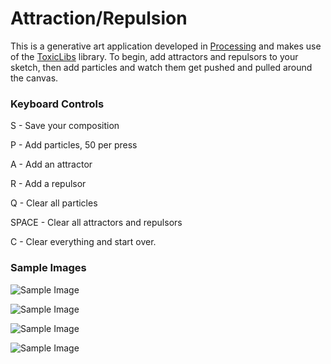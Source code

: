 Attraction/Repulsion
====================

This is a generative art application developed in [Processing](http://processing.org) and makes use of the [ToxicLibs](http://toxiclibs.org/) library. To begin, add attractors and repulsors to your sketch, then add particles and watch them get pushed and pulled around the canvas.

### Keyboard Controls

S - Save your composition

P - Add particles, 50 per press

A - Add an attractor

R - Add a repulsor

Q - Clear all particles

SPACE - Clear all attractors and repulsors

C - Clear everything and start over.

### Sample Images

![Sample Image](http://24.media.tumblr.com/f0c77fd6a1b491243ca81d53a93c7abb/tumblr_msen0f2kh51qa3relo1_500.jpg)

![Sample Image](http://24.media.tumblr.com/a0b36938b366cb7a4f7a60eaecf3ad8d/tumblr_msen0f2kh51qa3relo2_500.jpg)

![Sample Image](http://24.media.tumblr.com/dc31ec594cb71c2c3240c9a9226de843/tumblr_msen0f2kh51qa3relo3_500.jpg)

![Sample Image](http://31.media.tumblr.com/1907a23b89904a9e59914cb11a6c2f3b/tumblr_msen0f2kh51qa3relo4_500.jpg)
